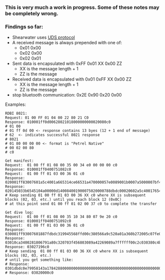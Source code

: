 ### This is very much a work in progress. Some of these notes may be completely wrong.

### Findings so far:

* Shearwater uses [UDS protocol](https://en.wikipedia.org/wiki/Unified_Diagnostic_Services)
* A received message is always prepended with one of: 
    * 0x01 0x00 
    * 0x02 0x00
    * 0x02 0x01
* Sent data is encapsulated with 0xFF 0x01 XX 0x00 ZZ
    * XX is the message length + 1 
    * ZZ is the message
* Received data is encapsulated with 0x01 0xFF XX 0x00 ZZ
    * XX is the message length + 1
    * ZZ is the message
* stop bluetooth communication: 0x2E 0x90 0x20 0x00

Examples:

```shell
RDBI 8021: 
Request: 01 00 FF 01 04 00 22 80 21 C0
Response: 010001ff0d00628021018000000000020080c0
# 01 00 
# 01 ff 0d 00 <- response contains 13 byes (12 + 1 end of message)
# 62  <- indicates successful 8021 response
# 8021
# 01 80 00 00 00 <- format is "Petrel Native"
# 00 02 00 80
# c0
```

```shell
Get manifest:
Request:  01 00 ff 01 08 00 35 00 34 e0 00 00 00 c0
Response: 010001ff0400751082c0
Request:  01 00 ff 01 03 00 36 01 c0
Response: 020001ff83007601a5c4001a665314ce66531a470000057e0089001b0007a5000007bf4000020602a5c40019665314056653143b0000003b0024001a00079e200007a32000020602a5c4001865
Response: 020145033b6545104a00000d140084001900075020000788dbdc00020602a5c400176544f35c6544f8d700000580008700180007300000074a8000020602c0
# Keep sending 01 00 ff 01 03 00 36 XX c0 where XX is subsequent blocks (02, 03, etc.) until you reach block 12 (0x0C)
# at this point send 01 00 ff 01 02 00 37 c0 to complete the transfer
```

```shell
Get dive log:
Request:  01 00 ff 01 08 00 35 10 34 80 07 9e 20 c0
Response: 010001ff0400751092c0
Request:  01 00 ff 01 03 00 36 01 c0
Response: 030001ff93007601887fdbdc319945568ffd00c380566a9c520a01a360b272005c07fe018cca2ab47fe8061d1500daaa73ca840f3d2c9a6e770098d40c131500c300328aac0fa7aed2663558cd
Response: 03010ca3400281806791a80c320703f456803089a42269089a7ffffff00c2c030380c4b19a194680050300cf003078540e077ead62a1314854d211bfffddfe10e00c06040882dbdc4050189c12
Response: 03027196c0
# Keep sending  01 00 ff 01 03 00 36 XX c0 where XX is subsequent blocks (02, 03, etc.)
# until you get something like:
# Response: 0301dbdc0e79958143a178428800000000000000000000000000000000000000000000000000000000000000000000000000000000000000000000000000000000000000000000000000000000
# Response: 03020000c0
```
